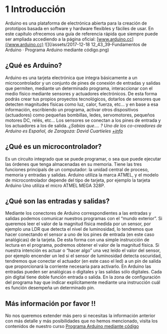 
# 1 Introducción

Arduino es una plataforma de electrónica abierta para la creación de prototipos basada en software y hardware flexibles y fáciles de usar. En este capítulo ofrecemos una guía de referencia rápida que siempre puede ser ampliada accediendo a la página oficial: [www.arduino.cc](/www.arduino.cc)
![](/assets/2017-12-18 12_43_39-Fundamentos de Arduino · Programa Arduino mediante código.png)
## ¿Qué es Arduino?
Arduino es una tarjeta electrónica que integra básicamente a un microcontrolador y un conjunto de pines de conexión de entradas y salidas que permiten, mediante un determinado programa, interaccionar con el medio físico mediante sensores y actuadores electrónicos. De esta forma podrás crear tus propios proyectos tecnológicos, dotarlos de sensores que detecten magnitudes físicas como luz, calor, fuerza, etc… y en base a esa información, escribiendo un programa, activar otros dispositivos (actuadores) como pequeñas bombillas, ledes, servomotores, pequeños motores DC, relés, etc… Los sensores se conectan a los pines de entrada y los actuadores a los de salida.
_¿Sabías que.... ? Uno de los co-creadores de Arduino es Español, de Zaragoza: David Cuartieles [+info](https://es.wikipedia.org/wiki/Arduino)_
## ¿Qué es un microcontrolador?
Es un circuito integrado que se puede programar, o sea que puede ejecutar las órdenes que tenga almacenadas en su memoria. Tiene las tres funciones principals de un computador: la unidad central de proceso, memoria y entradas y salidas.
Arduino utiliza la marca ATMEL, y el modelo de microcontrolador depende del tipo de tarjeta, por ejemplo la tarjeta Arduino Uno utiliza el micro ATMEL MEGA 328P.
## ¿Qué son las entradas y salidas?
Mediante los conectores de Arduino correspondientes a las entradas y salidas podemos comunicar nuestros programas con el “mundo exterior”. Si queremos leer el valor de la magnitud física medida por un sensor, por ejemplo una LDR que detecta el nivel de luminosidad, lo tendremos que hacer conectando el sensor a uno de los pines de entrada (en este caso analógicas) de la tarjeta.
De esta forma con una simple instrucción de lectura en el programa, podremos obtener el valor de la magnitud física. Si nuestra intención es actuar o “hacer algo” una vez leído el valor del sensor, por ejemplo encender un led si el sensor de luminosidad detecta oscuridad, tendremos que conectar el
actuador (en este caso el led) a un pin de salida que proporcionará la corriente necesaria para activarlo.
En Arduino las entradas pueden ser analógicas o digitales y las salidas sólo digitales. Cada pin digital tiene doble función entrada o salida. En la zona de configuración del programa hay que indicar explícitamente mediante una instrucción cuál es función desempeña un determinado pin.
## Más información por favor !!
No nos queremos extender más pero si necesitas la información anterior con más detalle y más posibilidades que no hemos mencionado, visita  los contenidos de nuestro curso [Programa Arduino mediante código](https://catedu.gitbooks.io/programa-arduino-mediante-codigo/content/index0.html) 

